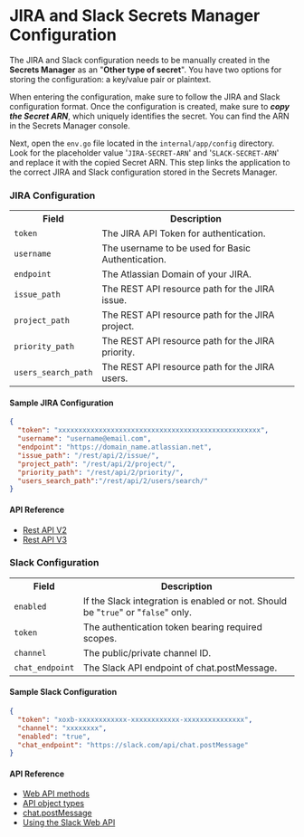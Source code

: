 # JIRA and Slack Secrets Manager Configuration

The JIRA and Slack configuration needs to be manually created in the **Secrets Manager** as an "**Other type of secret**". You have two options for storing the configuration: a key/value pair or plaintext.

When entering the configuration, make sure to follow the JIRA and Slack configuration format. Once the configuration is created, make sure to ***copy the Secret ARN***, which uniquely identifies the secret. You can find the ARN in the Secrets Manager console.

Next, open the `env.go` file located in the `internal/app/config` directory. Look for the placeholder value '`JIRA-SECRET-ARN`' and '`SLACK-SECRET-ARN`' and replace it with the copied Secret ARN. This step links the application to the correct JIRA and Slack configuration stored in the Secrets Manager.

### JIRA Configuration
<table>
  <tr>
    <th>Field</th>
    <th>Description</th>
  </tr>
  <tr>
    <td>
      <code>token</code>
    </td>
    <td>The JIRA API Token for authentication.</td>
  </tr>
  <tr>
    <td>
      <code>username</code>
    </td>
    <td>The username to be used for Basic Authentication.</td>
  </tr>
  <tr>
    <td>
      <code>endpoint</code>
    </td>
    <td>The Atlassian Domain of your JIRA.</td>
  </tr>
  <tr>
    <td>
      <code>issue_path</code>
    </td>
    <td>The REST API resource path for the JIRA issue.</td>
  </tr>
  <tr>
    <td>
      <code>project_path</code>
    </td>
    <td>
      The REST API resource path for the JIRA project.
    </td>
  </tr>
  <tr>
    <td>
      <code>priority_path</code>
    </td>
    <td>The REST API resource path for the JIRA priority.</td>
  </tr>
  <tr>
    <td>
      <code>users_search_path</code>
    </td>
    <td>The REST API resource path for the JIRA users.</td>
  </tr>
</table>

#### Sample JIRA Configuration
```json
{
  "token": "xxxxxxxxxxxxxxxxxxxxxxxxxxxxxxxxxxxxxxxxxxxxxxxxxx",
  "username": "username@email.com",
  "endpoint": "https://domain_name.atlassian.net",
  "issue_path": "/rest/api/2/issue/",
  "project_path": "/rest/api/2/project/",
  "priority_path": "/rest/api/2/priority/",
  "users_search_path":"/rest/api/2/users/search/"
}
```

#### API Reference
* [Rest API V2](https://developer.atlassian.com/cloud/jira/platform/rest/v2/intro/)
* [Rest API V3](https://developer.atlassian.com/cloud/jira/platform/rest/v3/intro/)

### Slack Configuration
<table>
  <tr>
    <th>Field</th>
    <th>Description</th>
  </tr>
  <tr>
    <td>
      <code>enabled</code>
    </td>
    <td>If the Slack integration is enabled or not. Should be "<code>true</code>" or "<code>false</code>" only.</td>
  </tr>
  <tr>
    <td>
      <code>token</code>
    </td>
    <td>The authentication token bearing required scopes.</td>
  </tr>
  <tr>
    <td>
      <code>channel</code>
    </td>
    <td>The public/private channel ID.</td>
  </tr>
  <tr>
    <td>
      <code>chat_endpoint</code>
    </td>
    <td>The Slack API endpoint of chat.postMessage.</td>
  </tr>
</table>

#### Sample Slack Configuration
```json
{
  "token": "xoxb-xxxxxxxxxxxx-xxxxxxxxxxxx-xxxxxxxxxxxxxxx",
  "channel": "xxxxxxxx",
  "enabled": "true",
  "chat_endpoint": "https://slack.com/api/chat.postMessage"
}
```

#### API Reference
* [Web API methods](https://api.slack.com/methods)
* [API object types](https://api.slack.com/types?ref=apis)
* [chat.postMessage](https://api.slack.com/methods/chat.postMessage)
* [Using the Slack Web API](https://api.slack.com/web#ssl)